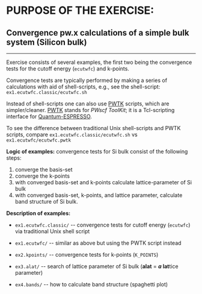 # PURPOSE OF THE EXERCISE:
## Convergence pw.x calculations of a simple bulk system (Silicon bulk)
-----------------------------------------------------------------------

Exercise consists of several examples, the first two being the
convergence tests for the cutoff energy (`ecutwfc`) and k-points.

Convergence tests are typically performed by making a series of
calculations with aid of shell-scripts, e.g., see
the shell-script: `ex1.ecutwfc.classic/ecutwfc.sh`

Instead of shell-scripts one can also use [PWTK](http://pwtk.ijs.si/)
scripts, which are simpler/cleaner. [PWTK](http://pwtk.ijs.si/) stands
for *PWscf ToolKit*; it is a Tcl-scripting interface for
[Quantum-ESPRESSO](https://www.quantum-espresso.org/).

To see the difference between traditional Unix shell-scripts and PWTK
scripts, compare `ex1.ecutwfc.classic/ecutwfc.sh` vs
`ex1.ecutwfc/ecutwfc.pwtk`

**Logic of examples:** convergence tests for Si bulk consist of the
following steps: 
1. converge the basis-set 
2. converge the k-points 
3. with converged basis-set and k-points calculate lattice-parameter
   of Si bulk
4. with converged basis-set, k-points, and lattice parameter, 
   calculate band structure of Si bulk.

**Description of examples:**

* `ex1.ecutwfc.classic/` -- convergence tests for cutoff energy
                            (`ecutwfc`) via traditional Unix shell
                            script

* `ex1.ecutwfc/` -- similar as above but using the PWTK script instead

* `ex2.kpoints/` --  convergence tests for k-points (`K_POINTS`)

* `ex3.alat/` -- search of lattice parameter of Si bulk
                 (**alat** = ***a* lat**tice parameter)

* `ex4.bands/` -- how to calculate band structure (spaghetti plot)


